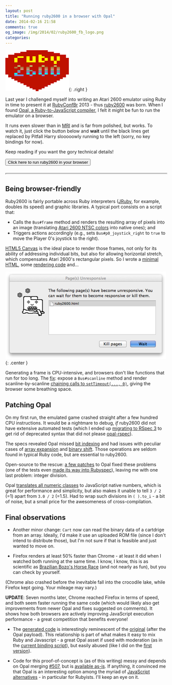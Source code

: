 ```yaml
---
layout: post
title: "Running ruby2600 in a browser with Opal"
date: 2014-02-16 21:58
comments: true
og_image: /img/2014/02/ruby2600_fb_logo.png
categories:
---
```


![ruby2600](/img/2014/02/ruby2600.png){: .right }

Last year I challenged myself into writing an Atari 2600 emulator using Ruby in time to present it at [RubyConfBr][1] 2013 - thus [ruby2600][2] was born. When I found [Opal, a Ruby-to-JavaScript compiler][3], I felt it might be fun to run the emulator on a browser.

[1]: http://www.rubyconf.com.br
[2]: https://github.com/chesterbr/ruby2600
[3]: http://opalrb.org/
[4]: https://en.wikipedia.org/wiki/Ruby_MRI

It runs even slower than in [MRI][4] and is far from polished, but works. To watch it, just click the button below and **wait** until the black lines get replaced by Pitfall Harry slooooowly running to the left (sorry, no key bindings for now).

Keep reading if you want the gory technical details!

<button onClick="i=document.getElementById('iframe_ruby2600'); i.height='220px'; i.src='/ruby2600/ruby2600.html'; i.scrollIntoView();">Click here to run ruby2600 in your browser</button>
<iframe id="iframe_ruby2600" width="100%" height="1px" scrolling="no"></iframe>

<!--more-->

## Being browser-friendly

Ruby2600 is fairly portable across Ruby interpreters ([JRuby][9], for example, doubles its speed) and graphic libraries. A typical port consists on a script that:

- Calls the `Bus#frame` method and renders the resulting array of pixels into an image (translating [Atari 2600 NTSC colors][11] into native ones); and
- Triggers actions accordingly (e.g., sets `Bus#p0_joystick_right` to `true` to move the Player 0's joystick to the right).

[HTML5 Canvas][10] is the ideal place to render those frames, not only for its ability of addressing individual bits, but also for allowing horizontal stretch, which compensates Atari 2600's rectangular pixels. So I wrote a [minimal HTML][13], some [rendering code][14] and...

![ruby2600](/img/2014/02/wait.png){: .center }

Generating a frame is CPU-intensive, and browsers don't like functions that run for too long. The [fix][8]: expose a `Bus#scanline` method and render scanline-by-scanline [chaining calls to `setTimeout(..., 0)`][12], giving the browser some breathing space.

[8]: https://github.com/chesterbr/ruby2600/blob/2e15eedad5b381a20741ab44bdd4a249d128c58c/bin/ruby2600-opal.rb#L158-L188
[9]: http://jruby.org/
[10]: http://www.w3schools.com/html/html5_canvas.asp
[11]: https://en.wikipedia.org/wiki/Television_Interface_Adapter#TIA_Color_Capabilities
[12]: http://stackoverflow.com/questions/779379/why-is-settimeoutfn-0-sometimes-useful
[13]: https://github.com/chesterbr/ruby2600/blob/2e15eedad5b381a20741ab44bdd4a249d128c58c/ruby2600.html
[14]: https://github.com/chesterbr/ruby2600/blob/763635123106e6b138f05ad7a88eafee4211cc26/bin/ruby2600-opal.rb#L160-L189

## Patching Opal

On my first run, the emulated game crashed straight after a few hundred CPU instructions. It would be a nightmare to debug, *if* ruby2600 did not have extensive automated tests (which I ended up [migrating to RSpec 3][15] to get rid of deprecated syntax that did not please [opal-rspec][16]).

The specs revealed Opal missed [bit indexing][28] and had issues with peculiar cases of [array expansion][29] and [binary shift][30]. Those operations are seldom found in typical Ruby code, but are essential to ruby2600.

Open-source to the rescue: [a few patches][27] to Opal fixed these problems (one of the tests even [made its way into Rubyspec][26]), leaving me with one last problem: integer division.

Opal [translates all numeric classes][24] to JavaScript native numbers, which is great for performance and simplicity, but also makes it unable to tell `3 / 2` (=1) apart from `3.0 / 2` (=1.5). Had to wrap such divisions in `( ).to_i` - a bit of noise, but a small price for the awesomeness of cross-compilation.

[15]: http://myronmars.to/n/dev-blog/2013/11/rspec-2-99-and-3-0-betas-have-been-released
[16]: https://github.com/opal/opal-rspec#readme
[24]: http://opalrb.org/docs/generated_javascript/
[25]: http://rubyspec.org/
[26]: https://github.com/rubyspec/rubyspec/pull/270
[27]: https://github.com/opal/opal/pulls/chesterbr?direction=desc&page=1&sort=created&state=closed
[28]: http://www.ruby-doc.org/core-2.1.0/Fixnum.html#method-i-5B-5D
[29]: http://www.ruby-doc.org/core-2.1.0/Array.html#method-i-5B-5D-3D
[30]: http://www.ruby-doc.org/core-2.1.0/Fixnum.html#method-i-3C-3C

## Final observations

- Another minor change: `Cart` now can read the binary data of a cartdrige from an array. Ideally, I'd make it use an uploaded ROM file (since I don't intend to distribute those), but I'm not sure if that is feasible and just wanted to move on.

- Firefox renders at least 50% faster than Chrome - at least it did when I watched both running at the same time. I know, I know, this is as scientific as [Brazilian Bozo's Horse Race][19] (and not nearly as fun), but you can check by yourself.

(Chrome also crashed before the inevitable fall into the crocodile lake, while Firefox kept going. Your mileage may vary.)

**UPDATE**: Seven months later, Chrome reached Firefox in terms of speed, and both seem faster running the same code (which would likely also get improvements from newer Opal and fixes suggested on comments). It shows how both browsers are actively improving JavaScript execution performance - a great competition that benefits everyone!

- The [generated code][22] is interestingly reminescent of the [original][18] (after the Opal payload). This relationship is part of what makes it easy to mix Ruby and Javascript - a great Opal asset if used with moderation (as in the [current binding script][8]), but easily abused (like I did on the [first version][14]).

- Code for this proof-of-concept is (as of this writing) messy and depends on Opal merging [#507][20], but is [available as-is][18]. If anything, it convinced me that Opal is an interesting option among the myriad of [JavaScript alternatives][21] - in particular for Rubyists. I'll keep an eye on it.

[18]: https://github.com/chesterbr/ruby2600/pull/9
[19]: http://youtu.be/6VqG_C6G2HU?t=2m8s
[20]: https://github.com/opal/opal/pull/507
[21]: https://github.com/jashkenas/coffee-script/wiki/List-of-languages-that-compile-to-JS
[22]: /ruby2600/ruby2600.js
